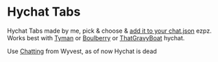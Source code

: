 # Hychat Tabs


Hychat Tabs made by me, pick & choose & [add it to your chat.json](/userguide.md) ezpz. <br>
Works best with [Tyman](https://github.com/TymanWasTaken/Hychat) or [Boulberry](https://github.com/Moulberry/Hychat) or [ThatGravyBoat](https://www.youtube.com/watch?v=dQw4w9WgXcQ) hychat. <br>


Use [Chatting](https://github.com/W-OVERFLOW/Chatting) from Wyvest, as of now Hychat is dead

